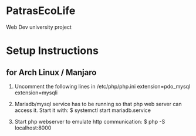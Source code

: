 # PatrasEcoLife
Web Dev university project

# Setup Instructions
## for Arch Linux / Manjaro

1) Uncomment the following lines in /etc/php/php.ini
extension=pdo_mysql
extension=mysqli

2) Mariadb/mysql service has to be running so that php web server can access it. Start it with:
$ systemctl start mariadb.service

3) Start php webserver to emulate http communication:
$ php -S localhost:8000
